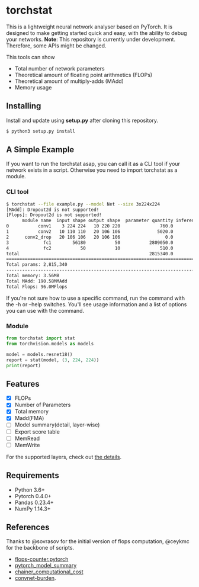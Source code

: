 # torchstat
This is a lightweight neural network analyser based on PyTorch.
It is designed to make getting started quick and easy, with the ability to debug your networks.
**Note**: This repository is currently under development. Therefore, some APIs might be changed.

This tools can show

* Total number of network parameters
* Theoretical amount of floating point arithmetics (FLOPs)
* Theoretical amount of multiply-adds (MAdd)
* Memory usage

## Installing
Install and update using **setup.py** after cloning this repository.
```bash
$ python3 setup.py install
```

## A Simple Example
If you want to run the torchstat asap, you can call it as a CLI tool if your network exists in a script.
Otherwise you need to import torchstat as a module.

### CLI tool
```bash
$ torchstat --file example.py --model Net --size 3x224x224
[MAdd]: Dropout2d is not supported!
[Flops]: Dropout2d is not supported!
      module name  input shape output shape  parameter quantity inference memory(MB)           MAdd         Flops duration percent
0           conv1    3 224 224   10 220 220               760.0                 1.85   72,600,000.0  36,784,000.0           60.07%
1           conv2   10 110 110   20 106 106              5020.0                 0.86  112,360,000.0  56,404,720.0           34.83%
2      conv2_drop   20 106 106   20 106 106                 0.0                 0.86            0.0           0.0            0.32%
3             fc1        56180           50           2809050.0                 0.00    5,617,950.0   2,809,000.0            4.55%
4             fc2           50           10               510.0                 0.00          990.0         500.0            0.23%
total                                                 2815340.0                 3.56  190,578,940.0  95,998,220.0          100.00%
==================================================================================================================================
Total params: 2,815,340
----------------------------------------------------------------------------------------------------------------------------------
Total memory: 3.56MB
Total MAdd: 190.58MMAdd
Total Flops: 96.0MFlops
```

If you're not sure how to use a specific command, run the command with the -h or –help switches.
You'll see usage information and a list of options you can use with the command.

### Module
```python
from torchstat import stat
from torchvision.models as models

model = models.resnet18()
report = stat(model, (3, 224, 224))
print(report)
```

## Features
- [x] FLOPs
- [x] Number of Parameters
- [x] Total memory
- [x] Madd(FMA)
- [ ] Model summary(detail, layer-wise)
- [ ] Export score table
- [ ] MemRead
- [ ] MemWrite

For the supported layers, check out [the details](./detail.md).


## Requirements
* Python 3.6+
* Pytorch 0.4.0+
* Pandas 0.23.4+
* NumPy 1.14.3+

## References
Thanks to @sovrasov for the initial version of flops computation, @ceykmc for the backbone of scripts.
* [flops-counter.pytorch](https://github.com/sovrasov/flops-counter.pytorch)
* [pytorch_model_summary](https://github.com/ceykmc/pytorch_model_summary)
* [chainer_computational_cost](https://github.com/belltailjp/chainer_computational_cost)
* [convnet-burden](https://github.com/albanie/convnet-burden).
